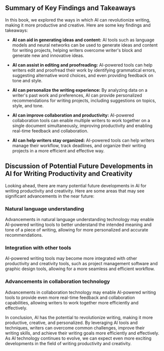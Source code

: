 
Summary of Key Findings and Takeaways
-------------------------------------

In this book, we explored the ways in which AI can revolutionize writing, making it more productive and creative. Here are some key findings and takeaways:

* **AI can aid in generating ideas and content:** AI tools such as language models and neural networks can be used to generate ideas and content for writing projects, helping writers overcome writer's block and generate new and innovative ideas.

* **AI can assist in editing and proofreading:** AI-powered tools can help writers edit and proofread their work by identifying grammatical errors, suggesting alternative word choices, and even providing feedback on tone and style.

* **AI can personalize the writing experience:** By analyzing data on a writer's past work and preferences, AI can provide personalized recommendations for writing projects, including suggestions on topics, style, and tone.

* **AI can improve collaboration and productivity:** AI-powered collaboration tools can enable multiple writers to work together on a single document simultaneously, improving productivity and enabling real-time feedback and collaboration.

* **AI can help writers stay organized:** AI-powered tools can help writers manage their workflow, track deadlines, and organize their writing projects in a more efficient and effective way.

Discussion of Potential Future Developments in AI for Writing Productivity and Creativity
-----------------------------------------------------------------------------------------

Looking ahead, there are many potential future developments in AI for writing productivity and creativity. Here are some areas that may see significant advancements in the near future:

### Natural language understanding

Advancements in natural language understanding technology may enable AI-powered writing tools to better understand the intended meaning and tone of a piece of writing, allowing for more personalized and accurate recommendations.

### Integration with other tools

AI-powered writing tools may become more integrated with other productivity and creativity tools, such as project management software and graphic design tools, allowing for a more seamless and efficient workflow.

### Advancements in collaboration technology

Advancements in collaboration technology may enable AI-powered writing tools to provide even more real-time feedback and collaboration capabilities, allowing writers to work together more efficiently and effectively.

In conclusion, AI has the potential to revolutionize writing, making it more productive, creative, and personalized. By leveraging AI tools and techniques, writers can overcome common challenges, improve their writing skills, and achieve their writing goals more efficiently and effectively. As AI technology continues to evolve, we can expect even more exciting developments in the field of writing productivity and creativity.